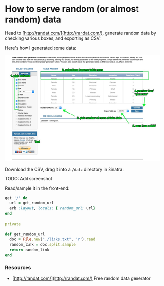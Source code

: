 # How to serve random (or almost random) data

Head to [http://randat.com/](http://randat.com/), generate random data by checking various boxes, and exporting as CSV:

Here's how I generated some data:

![generate random data](/images/generate-random-data.jpg)

Download the CSV, drag it into a `/data` directory in Sinatra:

TODO: Add screenshot

Read/sample it in the front-end:
```ruby
get '/' do
  url = get_random_url
  erb :layout, locals: { random_url: url}
end

private

def get_random_url
  doc = File.new("./links.txt", 'r').read
  random_link = doc.split.sample
  return random_link
end
```


### Resources

- [http://randat.com/](http://randat.com/) Free random data generator